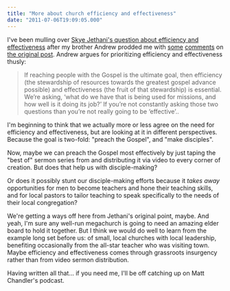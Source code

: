 ```yaml
---
title: "More about church efficiency and effectiveness"
date: "2011-07-06T19:09:05.000"
---
```


I've been mulling over [Skye Jethani's question about efficiency and effectiveness](http://www.outofur.com/archives/2011/06/blessed_redunda.html) after my brother Andrew prodded me with [some](http://chrishubbs.com/2011/06/30/who-decided-that-efficiency-and-effectiveness-were-the-highest-values-for-ministry/comment-page-1/#comment-19361) [comments](http://chrishubbs.com/2011/06/30/who-decided-that-efficiency-and-effectiveness-were-the-highest-values-for-ministry/comment-page-1/#comment-19363) on [the original post](http://chrishubbs.com/2011/06/30/who-decided-that-efficiency-and-effectiveness-were-the-highest-values-for-ministry/ "Who decided that efficiency and effectiveness were the highest values for ministry?"). Andrew argues for prioritizing efficiency and effectiveness thusly:

> If reaching people with the Gospel is the ultimate goal, then efficiency (the stewardship of resources towards the greatest gospel advance possible) and effectiveness (the fruit of that stewardship) is essential. We’re asking, ‘what do we have that is being used for missions, and how well is it doing its job?’ If you’re not constantly asking those two questions than you’re not really going to be ‘effective’..

I'm beginning to think that we actually more or less agree on the need for efficiency and effectiveness, but are looking at it in different perspectives. Because the goal is two-fold: "preach the Gospel", and "make disciples".

Now, maybe we can preach the Gospel most effectively by just taping the "best of" sermon series from and distributing it via video to every corner of creation. But does that help us with disciple-making?

Or does it possibly stunt our disciple-making efforts because it _takes away_ opportunities for men to become teachers and hone their teaching skills, and for local pastors to tailor teaching to speak specifically to the needs of their local congregation?

We're getting a ways off here from Jethani's original point, maybe. And yeah, I'm sure any well-run megachurch is going to need an amazing elder board to hold it together. But I think we would do well to learn from the example long set before us: of small, local churches with local leadership, benefiting occasionally from the all-star teacher who was visiting town. Maybe efficiency and effectiveness comes through grassroots insurgency rather than from video sermon distribution.

Having written all that... if you need me, I'll be off catching up on Matt Chandler's podcast.
